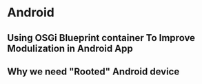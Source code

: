 # Android

## Using OSGi Blueprint container To Improve Modulization in Android App

## Why we need "Rooted" Android device


